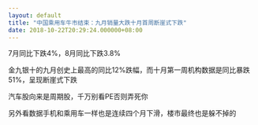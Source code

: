 ```yaml
---
layout: default
title: "中国乘用车牛市结束：九月销量大跌十月首周断崖式下跌"
date: 2018-10-22T20:29:24.000000+08:00
---
```


7月同比下跌4%，8月同比下跌3.8%

金九银十的九月创史上最高的同比12%跌幅，而十月第一周机构数据是同比暴跌51%，呈现断崖式下跌

汽车股向来是周期股，千万别看PE否则弄死你

另外看数据手机和乘用车一样也是连续四个月下滑，楼市最终也是躲不掉的

